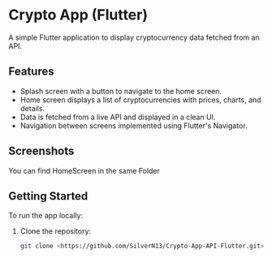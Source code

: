 # Crypto App (Flutter)

A simple Flutter application to display cryptocurrency data fetched from an API.

## Features
- Splash screen with a button to navigate to the home screen.
- Home screen displays a list of cryptocurrencies with prices, charts, and details.
- Data is fetched from a live API and displayed in a clean UI.
- Navigation between screens implemented using Flutter's Navigator.

## Screenshots
You can find HomeScreen in the same Folder

## Getting Started
To run the app locally:

1. Clone the repository:
   ```bash
   git clone <https://github.com/SilverN13/Crypto-App-API-Flutter.git>
